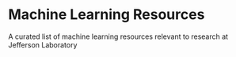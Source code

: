 # Machine Learning Resources
A curated list of machine learning resources relevant to research at Jefferson Laboratory
